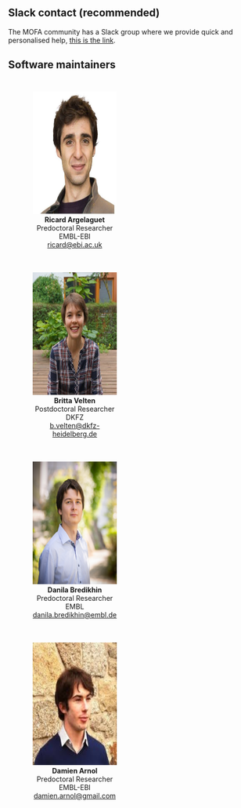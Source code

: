 ## Slack contact (recommended)

The MOFA community has a Slack group where we provide quick and personalised help, [this is the link](https://join.slack.com/t/mofahelp/shared_invite/enQtMjcxNzM3OTE3NjcxLWNhZmM1MDRlMTZjZWRmYWJjMGFmMDkzNDBmMDhjYmJmMzdlYzU4Y2EzYTI1OGExNzM2MmUwMzJkZmVjNDkxNGI).

## Software maintainers

<head>
<!-- <meta name="viewport" content="width=device-width, initial-scale=1"> -->

<style type="text/css">

/* Create two equal columns that floats next to each other */
.column {
  float: left;
  width: 50%;
  padding: 10px;
}

/* Clear floats after the columns */
.row:after {
  content: "";
  display: table;
  clear: both;
  padding: 100px;
}
</style>
</head>

<div class="row">
  <div class="column">
    <figure align="center">
    <img src='images/ricard.jpg' alt='missing' width="250" height="250" />
    <figcaption><b>Ricard Argelaguet</b> <br> Predoctoral Researcher <br>  EMBL-EBI <br> <a href="mailto:ricard@ebi.ac.uk">ricard@ebi.ac.uk</a> </figcaption>
    </figure>
  </div>
  <div class="column">
    <figure align="center">
    <img src="images/britta.jpg" alt='missing' width="250" height="250"/>
    <figcaption> <b>Britta Velten</b> <br> Postdoctoral Researcher <br> DKFZ <br> <a href="mailto:b.velten@dkfz-heidelberg.de">b.velten@dkfz-heidelberg.de</a></figcaption>
    </figure>
  </div>
<div class="row">
  <div class="column">
    <figure align="center">
    <img src="images/danila.jpg" alt='missing' width="250" height="250"/>
    <figcaption> <b>Danila Bredikhin</b> <br> Predoctoral Researcher <br> EMBL <br> <a href="mailto:danila.bredikhin@embl.de">danila.bredikhin@embl.de</a> </figcaption>
    </figure>
  </div>
  <div class="column">
    <figure align="center">
    <img src="images/damien.jpeg" alt='missing' width="250" height="250"/>
    <figcaption> <b>Damien Arnol</b> <br> Predoctoral Researcher  <br> EMBL-EBI <br> <a href="mailto:damien.arnol@gmail.com">damien.arnol@gmail.com</a> </figcaption>
    </figure>
  </div>
</div>


